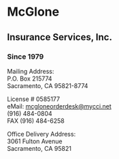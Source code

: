 <div id="head-contain">
	<div id="logobox">
		<h1>McGlone</h1>
		<h2>Insurance Services, Inc.</h2>
		<h3>Since 1979</h3>
	</div>
	<div id="info-row">
		<div id="left-box">
			<p>
				Mailing Address:<br>
				P.O. Box 215774<br>
				Sacramento, CA 95821-8774
			</p>
		</div>
		<div id="center-box">
			<p>
				License # 0585177<br>
				eMail: <a href="mailto:mcgloneorderdesk@mycci.net" >mcgloneorderdesk@mycci.net</a><br>
				(916) 484-0804<br>
				FAX (916) 484-6258
			</p>
		<div id="right-box">
			<p>
				Office Delivery Address:<br>
				3061 Fulton Avenue<br>
				Sacramento, CA 95821
			</p>
		</div>
		<p class="clear"></p>
	</div>
</div>